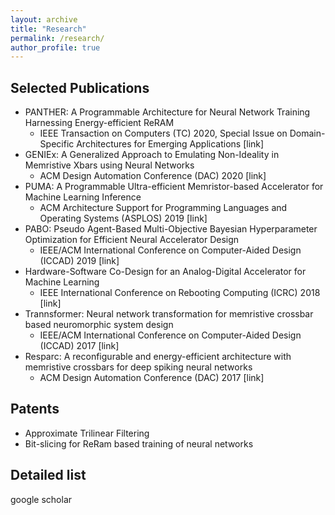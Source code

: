 ```yaml
---
layout: archive
title: "Research"
permalink: /research/
author_profile: true
---
```


## Selected Publications

* PANTHER: A Programmable Architecture for Neural Network Training Harnessing Energy-efficient ReRAM
    * IEEE Transaction on Computers (TC) 2020, Special Issue on Domain-Specific Architectures for Emerging Applications <a style="text-decoration:none" href="https://arxiv.org/abs/1912.11516">[link]</a>
* GENIEx: A Generalized Approach to Emulating Non-Ideality in Memristive Xbars using Neural Networks
    * ACM Design Automation Conference (DAC) 2020 <a style="text-decoration:none" href="https://arxiv.org/abs/2003.06902">[link]</a>
* PUMA: A Programmable Ultra-efficient Memristor-based Accelerator for Machine Learning Inference
    * ACM Architecture Support for Programming Languages and Operating Systems (ASPLOS) 2019 <a style="text-decoration:none" href="https://dl.acm.org/doi/10.1145/3297858.3304049">[link]</a>
* PABO: Pseudo Agent-Based Multi-Objective Bayesian Hyperparameter Optimization for Efficient Neural Accelerator Design
    * IEEE/ACM International Conference on Computer-Aided Design (ICCAD) 2019 <a style="text-decoration:none" href="https://arxiv.org/abs/1906.08167">[link]</a>
* Hardware-Software Co-Design for an Analog-Digital Accelerator for Machine Learning
    * IEEE International Conference on Rebooting Computing (ICRC) 2018 <a style="text-decoration:none" href="https://ieeexplore.ieee.org/abstract/document/8638612/">[link]</a>
* Trannsformer: Neural network transformation for memristive crossbar based neuromorphic system design
    * IEEE/ACM International Conference on Computer-Aided Design (ICCAD) 2017 <a style="text-decoration:none" href="https://ieeexplore.ieee.org/abstract/document/8203823/">[link]</a>
* Resparc: A reconfigurable and energy-efficient architecture with memristive crossbars for deep spiking neural networks
    * ACM Design Automation Conference (DAC) 2017 <a style="text-decoration:none" href="https://dl.acm.org/doi/abs/10.1145/3061639.3062311">[link]</a>

## Patents

* Approximate Trilinear Filtering
* Bit-slicing for ReRam based training of neural networks

## Detailed list

<a style="text-decoration:none" href="http://scholar.google.com/citations?user=_lIGoeUAAAAJ&hl=en">google scholar</a>

